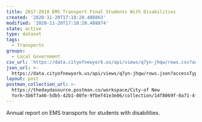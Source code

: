 ```yaml
---
title: 2017-2018 EMS Transport Final Students With Disabilities
created: '2020-11-20T17:18:20.488863'
modified: '2020-11-20T17:18:20.488874'
state: active
type: dataset
tags:
  - Transports
groups:
  - Local Government
csv_url: 'https://data.cityofnewyork.us/api/views/q7yn-jhqw/rows.csv?accessType=DOWNLOAD'
json_url: >-
  https://data.cityofnewyork.us/api/views/q7yn-jhqw/rows.json?accessType=DOWNLOAD
layout: post
postman_collection_url: >-
  https://thedaydasource.postman.co/workspace/City-of New
  York~3b6f7a46-5db5-42b1-80fe-9fbef41e3e06/collection/14f8069f-0a71-4f23-8a28-85228633686c
---
```

Annual report on EMS transports for students with disabilities.
